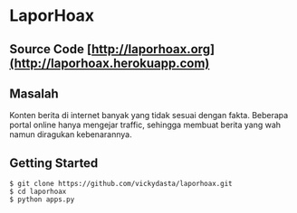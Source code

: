 # LaporHoax
Source Code [http://laporhoax.org](http://laporhoax.herokuapp.com)
---

## Masalah
Konten berita di internet banyak yang tidak sesuai dengan fakta. Beberapa portal online hanya mengejar traffic, sehingga membuat berita yang wah namun diragukan kebenarannya.

## Getting Started
```shell
$ git clone https://github.com/vickydasta/laporhoax.git
$ cd laporhoax
$ python apps.py
```
